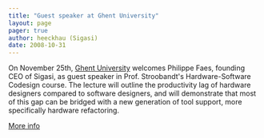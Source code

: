 ```yaml
---
title: "Guest speaker at Ghent University"
layout: page 
pager: true
author: heeckhau (Sigasi)
date: 2008-10-31
---
```

<div class="content">
<p>On November 25th, <a href="http://www.elis.ugent.be/" class="elf-external elf-icon">Ghent University</a> welcomes Philippe Faes, founding CEO of Sigasi, as guest speaker in Prof. Stroobandt's Hardware-Software Codesign course. The lecture will outline the productivity lag of hardware designers compared to software designers, and will demonstrate that most of this gap can be bridged with a new generation of tool support, more specifically hardware refactoring.</p><p><a href="http://www.elis.ugent.be/en/node/1872" class="elf-external elf-icon">More info</a></p>  </div>



